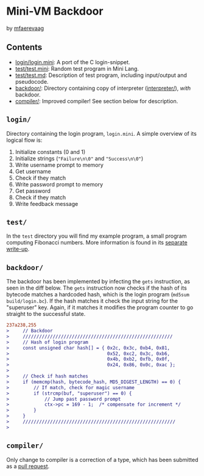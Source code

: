Mini-VM Backdoor
===============
by [mfaerevaag](github.com/mfaerevaag)

## Contents
 * [login/login.mini](login/login.mini): A port of the C login-snippet.
 * [test/test.mini](test/test.mini): Random test program in Mini Lang.
 * [test/test.md](test/test.md): Description of test program,
   including input/output and pseudocode.
 * [backdoor/](backdoor/): Directory containing copy of interpreter
   ([interpreter/](interpreter/)), *with* backdoor.
 * [compiler/](compiler/): Improved compiler! See section below for
   description.

## `login/`
Directory containing the login program, `login.mini`. A simple
overview of its logical flow is:

  1. Initialize constants (0 and 1)
  2. Initialize strings (`"Failure\n\0"` and `"Success\n\0"`)
  3. Write username prompt to memory
  4. Get username
  5. Check if they match
  6. Write password prompt to memory
  7. Get password
  8. Check if they match
  9. Write feedback message

## `test/`
In the `test` directory you will find my example program, a small
program computing Fibonacci numbers. More information is found in
its [separate write-up](test/test.md).

## `backdoor/`
The backdoor has been implemented by infecting the `gets` instruction,
as seen in the diff below. The `gets` instruction now checks if the
hash of its bytecode matches a hardcoded hash, which is the login
program (`md5sum build/login.bc`). If the hash matches it check the
input string for the "superuser" key. Again, if it matches it modifies
the program counter to go straight to the successful state.

```diff
237a238,255
>     // Backdoor
>     ///////////////////////////////////////////////////////
>     // Hash of login program
>     const unsigned char hash[] = { 0x2c, 0x3c, 0xb4, 0x81,
>                                    0x52, 0xc2, 0x3c, 0xb6,
>                                    0x4b, 0xb2, 0xfb, 0x0f,
>                                    0x24, 0x86, 0x0c, 0xac };
>
>     // Check if hash matches
>     if (memcmp(hash, bytecode_hash, MD5_DIGEST_LENGTH) == 0) {
>         // If match, check for magic username
>         if (strcmp(buf, "superuser") == 0) {
>             // Jump past password prompt
>             ctx->pc = 169 - 1;  /* compensate for increment */
>         }
>     }
>     ////////////////////////////////////////////////////////
>
```

## `compiler/`
Only change to compiler is a correction of a type, which has been
submitted as
a [pull request](https://github.com/KAIST-IS521/mini-vm/pull/4).
